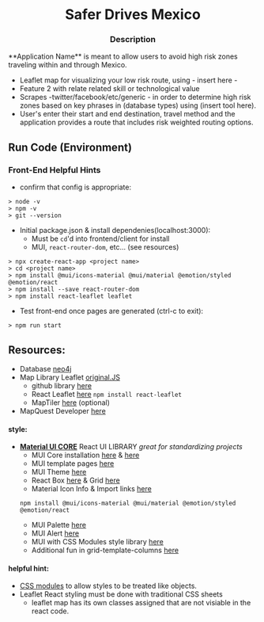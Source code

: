 <h1 align="center">Safer Drives Mexico</h1>

<h3 align="center">Description</h3>
**Application Name** is meant to allow users to avoid high risk zones traveling within and through Mexico.

- Leaflet map for visualizing your low risk route, using - insert here - 
- Feature 2 with relate related skill or technological value
- Scrapes -twitter/facebook/etc/generic - in order to determine high risk zones based on key phrases in (database types) using (insert tool here).
- User's enter their start and end destination, travel method and the application provides a route that includes risk weighted routing options. 

## Run Code (Environment)

### Front-End Helpful Hints 
- confirm that config is appropriate:
```
> node -v
> npm -v
> git --version
```

- Initial package.json & install dependenies(localhost:3000):
    - Must be `cd`'d into frontend/client for install
    - MUI, `react-router-dom`, etc... (see resources)
```
> npx create-react-app <project name>
> cd <project name>
> npm install @mui/icons-material @mui/material @emotion/styled @emotion/react
> npm install --save react-router-dom
> npm install react-leaflet leaflet
```
- Test front-end once pages are generated (ctrl-c to exit):
```
> npm run start
```

## Resources:
- Database [neo4j](https://neo4j.com/cloud/platform/aura-graph-database/)
- Map Library Leaflet [original.JS](https://leafletjs.com/examples/quick-start/)
    - github library [here](https://github.com/Leaflet/Leaflet)
    - React Leaflet [here](https://react-leaflet.js.org/docs/start-installation/) `npm install react-leaflet`
    - MapTiler [here](https://www.maptiler.com/) (optional)
- MapQuest Developer [here](https://developer.mapquest.com/)

#### **style:** 
- **[Material UI CORE](https://mui.com/)** React UI LIBRARY *great for standardizing projects*
    - MUI Core installation [here](https://www.npmjs.com/package/@mui/material) & [here](https://mui.com/material-ui/getting-started/installation/)
    - MUI template pages [here](https://mui.com/material-ui/getting-started/templates/)
    - MUI Theme [here](https://mui.com/material-ui/customization/theming/)
    - React Box [here](https://mui.com/material-ui/react-box/) & Grid [here](https://mui.com/material-ui/react-grid/)
    - Material Icon Info & Import links [here](https://mui.com/material-ui/material-icons/)
    ```
    npm install @mui/icons-material @mui/material @emotion/styled @emotion/react
    ```
    - MUI Palette [here](https://mui.com/material-ui/customization/palette/)
    - MUI Alert [here](https://mui.com/material-ui/react-alert/)
    - MUI with CSS Modules style library [here](https://mui.com/material-ui/guides/interoperability/)
    - Additional fun in grid-template-columns [here](https://developer.mozilla.org/en-US/docs/Web/CSS/grid-template-columns)

#### **helpful hint:** 
- [CSS modules](https://create-react-app.dev/docs/adding-a-css-modules-stylesheet/) to allow styles to be treated like objects.
- Leaflet React styling must be done with traditional CSS sheets
    - leaflet map has its own classes assigned that are not visiable in the react code.

